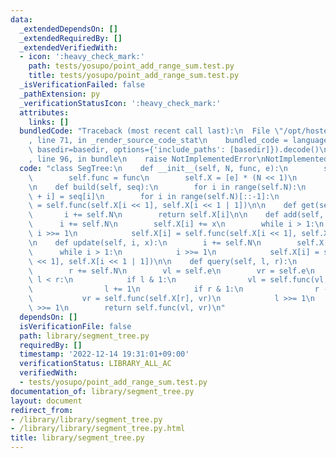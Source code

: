 ```yaml
---
data:
  _extendedDependsOn: []
  _extendedRequiredBy: []
  _extendedVerifiedWith:
  - icon: ':heavy_check_mark:'
    path: tests/yosupo/point_add_range_sum.test.py
    title: tests/yosupo/point_add_range_sum.test.py
  _isVerificationFailed: false
  _pathExtension: py
  _verificationStatusIcon: ':heavy_check_mark:'
  attributes:
    links: []
  bundledCode: "Traceback (most recent call last):\n  File \"/opt/hostedtoolcache/PyPy/3.7.13/x64/site-packages/onlinejudge_verify/documentation/build.py\"\
    , line 71, in _render_source_code_stat\n    bundled_code = language.bundle(stat.path,\
    \ basedir=basedir, options={'include_paths': [basedir]}).decode()\n  File \"/opt/hostedtoolcache/PyPy/3.7.13/x64/site-packages/onlinejudge_verify/languages/python.py\"\
    , line 96, in bundle\n    raise NotImplementedError\nNotImplementedError\n"
  code: "class SegTree:\n    def __init__(self, N, func, e):\n        self.N = N\n\
    \        self.func = func\n        self.X = [e] * (N << 1)\n        self.e = e\n\
    \n    def build(self, seq):\n        for i in range(self.N):\n            self.X[self.N\
    \ + i] = seq[i]\n        for i in range(self.N)[::-1]:\n            self.X[i]\
    \ = self.func(self.X[i << 1], self.X[i << 1 | 1])\n\n    def get(self, i):\n \
    \       i += self.N\n        return self.X[i]\n\n    def add(self, i, x):\n  \
    \      i += self.N\n        self.X[i] += x\n        while i > 1:\n           \
    \ i >>= 1\n            self.X[i] = self.func(self.X[i << 1], self.X[i << 1 | 1])\n\
    \n    def update(self, i, x):\n        i += self.N\n        self.X[i] = x\n  \
    \      while i > 1:\n            i >>= 1\n            self.X[i] = self.func(self.X[i\
    \ << 1], self.X[i << 1 | 1])\n\n    def query(self, l, r):\n        l += self.N\n\
    \        r += self.N\n        vl = self.e\n        vr = self.e\n        while\
    \ l < r:\n            if l & 1:\n                vl = self.func(vl, self.X[l])\n\
    \                l += 1\n            if r & 1:\n                r -= 1\n     \
    \           vr = self.func(self.X[r], vr)\n            l >>= 1\n            r\
    \ >>= 1\n        return self.func(vl, vr)\n"
  dependsOn: []
  isVerificationFile: false
  path: library/segment_tree.py
  requiredBy: []
  timestamp: '2022-12-14 19:31:01+09:00'
  verificationStatus: LIBRARY_ALL_AC
  verifiedWith:
  - tests/yosupo/point_add_range_sum.test.py
documentation_of: library/segment_tree.py
layout: document
redirect_from:
- /library/library/segment_tree.py
- /library/library/segment_tree.py.html
title: library/segment_tree.py
---
```

